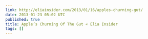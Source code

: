 ```yaml
---
link: http://eliainsider.com/2013/01/16/apples-churning-gut/
date: 2013-01-23 05:02 UTC
published: true
title: Apple’s Churning Of The Gut « Elia Insider
tags: []
---
```



